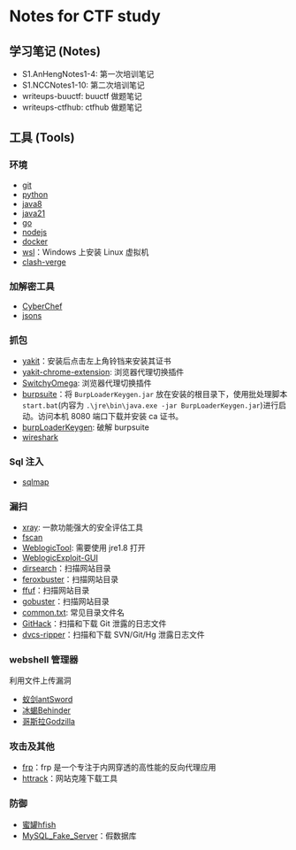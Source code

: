 # Notes for CTF study

## 学习笔记 (Notes)
- S1.AnHengNotes1-4: 第一次培训笔记
- S1.NCCNotes1-10: 第二次培训笔记
- writeups-buuctf: buuctf 做题笔记
- writeups-ctfhub: ctfhub 做题笔记

## 工具 (Tools)

### 环境
- [git](https://git-scm.com/downloads/win)
- [python](https://www.python.org/downloads/)
- [java8](https://www.java.com/zh-CN/download/?locale=zh_)
- [java21](https://www.oracle.com/java/technologies/downloads/)
- [go](https://golang.google.cn/dl/)
- [nodejs](https://github.com/nvm-sh/nvm)
- [docker](https://www.docker.com/)
- [wsl](https://learn.microsoft.com/zh-cn/windows/wsl/install)：Windows 上安装 Linux 虚拟机
- [clash-verge](https://clashcn.com/clash-verge-rev-releases)

### 加解密工具
- [CyberChef](https://github.com/gchq/CyberChef/releases)
- [jsons](http://www.jsons.cn/rabbitencrypt/)

### 抓包
- [yakit](https://github.com/yaklang/yakit)：安装后点击左上角铃铛来安装其证书
- [yakit-chrome-extension](https://github.com/yaklang/yaklang-chrome-extension): 浏览器代理切换插件
- [SwitchyOmega](https://github.com/FelisCatus/SwitchyOmega): 浏览器代理切换插件
- [burpsuite](https://portswigger.net/burp/releases/professional-community-2025-1-3)：将 `BurpLoaderKeygen.jar` 放在安装的根目录下，使用批处理脚本`start.bat`(内容为 `.\jre\bin\java.exe -jar BurpLoaderKeygen.jar`)进行启动。访问本机 8080 端口下载并安装 ca 证书。
- [burpLoaderKeygen](https://github.com/WankkoRee/BurpLoaderKeygenCnF): 破解 burpsuite
- [wireshark](https://www.wireshark.org/download.html)

### Sql 注入
- [sqlmap](https://github.com/sqlmapproject/sqlmap)

### 漏扫
- [xray](https://github.com/chaitin/xray): 一款功能强大的安全评估工具
- [fscan](https://github.com/shadow1ng/fscan)
- [WeblogicTool](https://github.com/KimJun1010/WeblogicTool): 需要使用 jre1.8 打开
- [WeblogicExploit-GUI](https://github.com/sp4zcmd/WeblogicExploit-GUI)
- [dirsearch](https://github.com/maurosoria/dirsearch)：扫描网站目录
- [feroxbuster](https://github.com/epi052/feroxbuster)：扫描网站目录
- [ffuf](https://github.com/ffuf/ffuf)：扫描网站目录
- [gobuster](https://github.com/OJ/gobuster/releases/tag/v3.6.0)：扫描网站目录
- [common.txt](https://github.com/danielmiessler/SecLists/blob/master/Discovery/Web-Content/common.txt): 常见目录文件名
- [GitHack](https://github.com/lijiejie/GitHack)：扫描和下载 Git 泄露的日志文件
- [dvcs-ripper](https://github.com/kost/dvcs-ripper)：扫描和下载 SVN/Git/Hg 泄露日志文件

### webshell 管理器
利用文件上传漏洞
- [蚁剑antSword](https://github.com/AntSwordProject/antSword)
- [冰蝎Behinder](https://github.com/rebeyond/Behinder)
- [哥斯拉Godzilla](https://github.com/BeichenDream/Godzilla)

### 攻击及其他
- [frp](https://github.com/fatedier/frp)：frp 是一个专注于内网穿透的高性能的反向代理应用
- [httrack](https://www.httrack.com/page/2/en/index.html)：网站克隆下载工具

### 防御
- [蜜罐hfish](https://hfish.net/#/)
- [MySQL_Fake_Server](https://github.com/fnmsd/MySQL_Fake_Server)：假数据库

